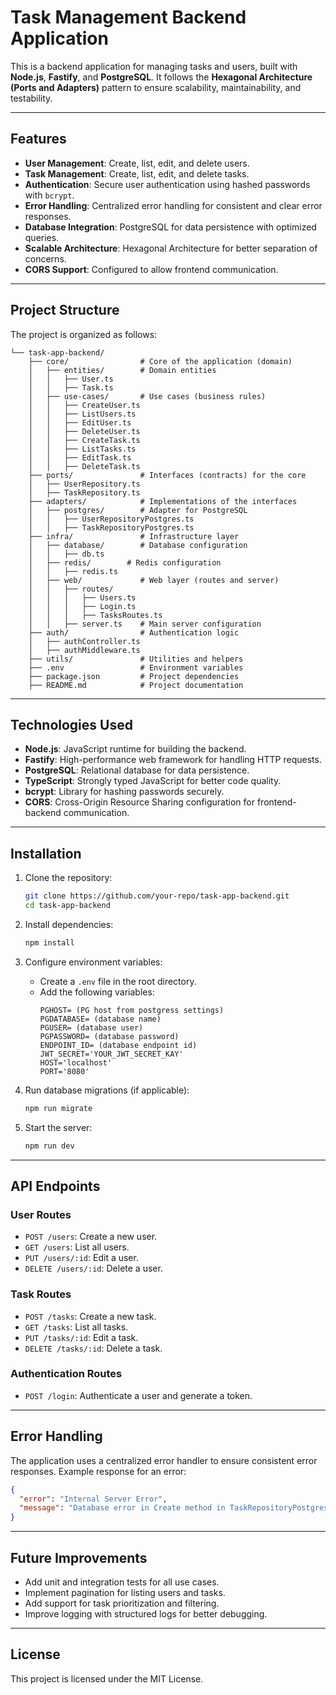 # Task Management Backend Application

This is a backend application for managing tasks and users, built with **Node.js**, **Fastify**, and **PostgreSQL**. It follows the **Hexagonal Architecture (Ports and Adapters)** pattern to ensure scalability, maintainability, and testability.

---

## Features

- **User Management**: Create, list, edit, and delete users.
- **Task Management**: Create, list, edit, and delete tasks.
- **Authentication**: Secure user authentication using hashed passwords with `bcrypt`.
- **Error Handling**: Centralized error handling for consistent and clear error responses.
- **Database Integration**: PostgreSQL for data persistence with optimized queries.
- **Scalable Architecture**: Hexagonal Architecture for better separation of concerns.
- **CORS Support**: Configured to allow frontend communication.

---

## Project Structure

The project is organized as follows:

```
└── task-app-backend/
    ├── core/                # Core of the application (domain)
    │   ├── entities/        # Domain entities
    │   │   ├── User.ts
    │   │   ├── Task.ts
    │   ├── use-cases/       # Use cases (business rules)
    │   │   ├── CreateUser.ts
    │   │   ├── ListUsers.ts
    │   │   ├── EditUser.ts
    │   │   ├── DeleteUser.ts
    │   │   ├── CreateTask.ts
    │   │   ├── ListTasks.ts
    │   │   ├── EditTask.ts
    │   │   ├── DeleteTask.ts
    ├── ports/               # Interfaces (contracts) for the core
    │   ├── UserRepository.ts
    │   ├── TaskRepository.ts
    ├── adapters/            # Implementations of the interfaces
    │   ├── postgres/        # Adapter for PostgreSQL
    │   │   ├── UserRepositoryPostgres.ts
    │   │   ├── TaskRepositoryPostgres.ts
    ├── infra/               # Infrastructure layer
    │   ├── database/        # Database configuration
    │   │   ├── db.ts
    │   ├── redis/        # Redis configuration
    │   │   ├── redis.ts
    │   ├── web/             # Web layer (routes and server)
    │   │   ├── routes/
    │   │   │   ├── Users.ts
    │   │   │   ├── Login.ts
    │   │   │   ├── TasksRoutes.ts
    │   │   ├── server.ts    # Main server configuration
    ├── auth/                # Authentication logic
    │   ├── authController.ts
    │   ├── authMiddleware.ts
    ├── utils/               # Utilities and helpers
    ├── .env                 # Environment variables
    ├── package.json         # Project dependencies
    ├── README.md            # Project documentation
```

---

## Technologies Used

- **Node.js**: JavaScript runtime for building the backend.
- **Fastify**: High-performance web framework for handling HTTP requests.
- **PostgreSQL**: Relational database for data persistence.
- **TypeScript**: Strongly typed JavaScript for better code quality.
- **bcrypt**: Library for hashing passwords securely.
- **CORS**: Cross-Origin Resource Sharing configuration for frontend-backend communication.

---

## Installation

1. Clone the repository:
   ```bash
   git clone https://github.com/your-repo/task-app-backend.git
   cd task-app-backend
   ```

2. Install dependencies:
   ```bash
   npm install
   ```

3. Configure environment variables:
   - Create a `.env` file in the root directory.
   - Add the following variables:
     ```
     PGHOST= (PG host from postgress settings)
     PGDATABASE= (database name)
     PGUSER= (database user)
     PGPASSWORD= (database password)
     ENDPOINT_ID= (database endpoint id)
     JWT_SECRET='YOUR_JWT_SECRET_KAY'
     HOST='localhost'
     PORT='8080'
     ```

4. Run database migrations (if applicable):
   ```bash
   npm run migrate
   ```

5. Start the server:
   ```bash
   npm run dev
   ```

---

## API Endpoints

### User Routes
- `POST /users`: Create a new user.
- `GET /users`: List all users.
- `PUT /users/:id`: Edit a user.
- `DELETE /users/:id`: Delete a user.

### Task Routes
- `POST /tasks`: Create a new task.
- `GET /tasks`: List all tasks.
- `PUT /tasks/:id`: Edit a task.
- `DELETE /tasks/:id`: Delete a task.

### Authentication Routes
- `POST /login`: Authenticate a user and generate a token.

---

## Error Handling

The application uses a centralized error handler to ensure consistent error responses. Example response for an error:
```json
{
  "error": "Internal Server Error",
  "message": "Database error in Create method in TaskRepositoryPostgres"
}
```

---

## Future Improvements

- Add unit and integration tests for all use cases.
- Implement pagination for listing users and tasks.
- Add support for task prioritization and filtering.
- Improve logging with structured logs for better debugging.

---

## License

This project is licensed under the MIT License.
